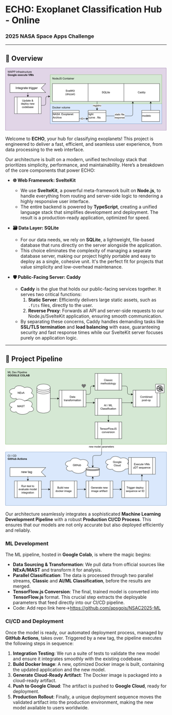 # ECHO: Exoplanet Classification Hub - Online
### 2025 NASA Space Apps Challenge

---

## 🔭 Overview

![Architecture Diagram](./documentation/architecture.drawio.png)

Welcome to **ECHO**, your hub for classifying exoplanets! This project is engineered to deliver a fast, efficient, and seamless user experience, from data processing to the web interface.

Our architecture is built on a modern, unified technology stack that prioritizes simplicity, performance, and maintainability. Here’s a breakdown of the core components that power ECHO:

- **🌐 Web Framework: SvelteKit**
  - We use **SvelteKit**, a powerful meta-framework built on **Node.js**, to handle everything from routing and server-side logic to rendering a highly responsive user interface.
  - The entire backend is powered by **TypeScript**, creating a unified language stack that simplifies development and deployment. The result is a production-ready application, optimized for speed.

- **🗃️ Data Layer: SQLite**
  - For our data needs, we rely on **SQLite**, a lightweight, file-based database that runs directly on the server alongside the application.
  - This choice eliminates the complexity of managing a separate database server, making our project highly portable and easy to deploy as a single, cohesive unit. It's the perfect fit for projects that value simplicity and low-overhead maintenance.

- **🛡️ Public-Facing Server: Caddy**
  - **Caddy** is the glue that holds our public-facing services together. It serves two critical functions:
    1.  **Static Server**: Efficiently delivers large static assets, such as `.fits` files, directly to the user.
    2.  **Reverse Proxy**: Forwards all API and server-side requests to our Node.js/SvelteKit application, ensuring smooth communication.
  - By separating these concerns, Caddy handles demanding tasks like **SSL/TLS termination** and **load balancing** with ease, guaranteeing security and fast response times while our SvelteKit server focuses purely on application logic.

---

## 🚀 Project Pipeline

![Pipeline Diagram](./documentation/pipelines.drawio.png)

Our architecture seamlessly integrates a sophisticated **Machine Learning Development Pipeline** with a robust **Production CI/CD Process**. This ensures that our models are not only accurate but also deployed efficiently and reliably.

### ML Development
The ML pipeline, hosted in **Google Colab**, is where the magic begins:
- **Data Sourcing & Transformation**: We pull data from official sources like **NExA/MAST** and transform it for analysis.
- **Parallel Classification**: The data is processed through two parallel streams, **Classic** and **AI/ML Classification**, before the results are merged.
- **TensorFlow.js Conversion**: The final, trained model is converted into **TensorFlow.js** format. This crucial step extracts the deployable parameters that feed directly into our CI/CD pipeline.
- Code: Add repo link here→https://github.com/apsgois/NSAC2025-ML

### CI/CD and Deployment
Once the model is ready, our automated deployment process, managed by **GitHub Actions**, takes over. Triggered by a new tag, the pipeline executes the following steps in sequence:
1.  **Integration Testing**: We run a suite of tests to validate the new model and ensure it integrates smoothly with the existing codebase.
2.  **Build Docker Image**: A new, optimized Docker image is built, containing the updated application and the new model.
3.  **Generate Cloud-Ready Artifact**: The Docker image is packaged into a cloud-ready artifact.
4.  **Push to Google Cloud**: The artifact is pushed to **Google Cloud**, ready for deployment.
5.  **Production Rollout**: Finally, a unique deployment sequence moves the validated artifact into the production environment, making the new model available to users worldwide.

